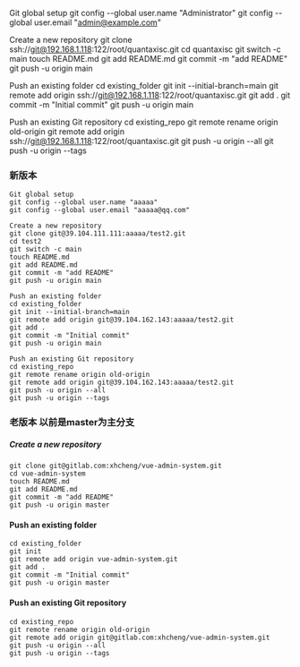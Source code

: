 Git global setup
git config --global user.name "Administrator"
git config --global user.email "admin@example.com"

Create a new repository
git clone ssh://git@192.168.1.118:122/root/quantaxisc.git
cd quantaxisc
git switch -c main
touch README.md
git add README.md
git commit -m "add README"
git push -u origin main

Push an existing folder
cd existing_folder
git init --initial-branch=main
git remote add origin ssh://git@192.168.1.118:122/root/quantaxisc.git
git add .
git commit -m "Initial commit"
git push -u origin main

Push an existing Git repository
cd existing_repo
git remote rename origin old-origin
git remote add origin ssh://git@192.168.1.118:122/root/quantaxisc.git
git push -u origin --all
git push -u origin --tags





### 新版本


```
Git global setup
git config --global user.name "aaaaa"
git config --global user.email "aaaaa@qq.com"

Create a new repository
git clone git@39.104.111.111:aaaaa/test2.git
cd test2
git switch -c main
touch README.md
git add README.md
git commit -m "add README"
git push -u origin main

Push an existing folder
cd existing_folder
git init --initial-branch=main
git remote add origin git@39.104.162.143:aaaaa/test2.git
git add .
git commit -m "Initial commit"
git push -u origin main

Push an existing Git repository
cd existing_repo
git remote rename origin old-origin
git remote add origin git@39.104.162.143:aaaaa/test2.git
git push -u origin --all
git push -u origin --tags
```



### 老版本 以前是master为主分支

##### Create a new repository
```
git clone git@gitlab.com:xhcheng/vue-admin-system.git
cd vue-admin-system
touch README.md
git add README.md
git commit -m "add README"
git push -u origin master
```

#### Push an existing folder
```
cd existing_folder
git init
git remote add origin vue-admin-system.git
git add .
git commit -m "Initial commit"
git push -u origin master
```

#### Push an existing Git repository
```
cd existing_repo
git remote rename origin old-origin
git remote add origin git@gitlab.com:xhcheng/vue-admin-system.git
git push -u origin --all
git push -u origin --tags
```